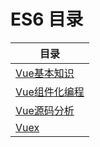 # ES6 目录

| 目录 |
| --- | 
|[Vue基本知识](./01_vue_base.md) |
|[Vue组件化编程](./02_vue_component_programming.md) |
|[Vue源码分析](./03_vue_source.md) |
|[Vuex](./04_vuex.md) |




